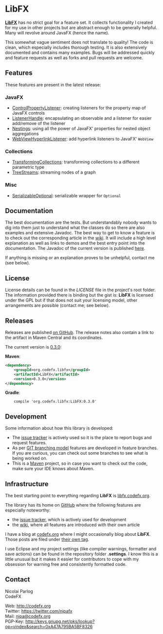 # LibFX

**[LibFX](http://libfx.codefx.org)** has no strict goal for a feature set. It collects functionality I created for my use in other projects but are abstract enough to be generally helpful. Many will revolve around JavaFX (hence the name).

This somewhat vague sentiment does not translate to quality! The code is clean, which especially includes thorough testing. It is also extensively documented and contains many examples. Bugs will be addressed quickly and feature requests as well as forks and pull requests are welcome.

## Features

These features are present in the latest release:

### JavaFX

* [ControlPropertyListener](https://github.com/CodeFX-org/LibFX/wiki/ControlPropertyListener): creating listeners for the property map of JavaFX controls
* [ListenerHandle](https://github.com/CodeFX-org/LibFX/wiki/ListenerHandle): encapsulating an observable and a listener for easier add/remove of the listener
* [Nestings](https://github.com/CodeFX-org/LibFX/wiki/Nestings): using all the power of JavaFX' properties for nested object aggregations
* [WebViewHyperlinkListener](https://github.com/CodeFX-org/LibFX/wiki/WebViewHyperlinkListener): add hyperlink listeners to JavaFX' `WebView`

### Collections

* [TransformingCollections](https://github.com/CodeFX-org/LibFX/wiki/TransformingCollections): transforming collections to a different parametric type
* [TreeStreams](https://github.com/CodeFX-org/LibFX/wiki/TreeStreams): streaming nodes of a graph

### Misc

* [SerializableOptional](https://github.com/CodeFX-org/LibFX/wiki/SerializableOptional): serializable wrapper for `Optional`


## Documentation

The best documentation are the tests. But understandably nobody wants to dig into them just to understand what the classes do so there are also examples and extensive Javadoc. The best way to get to know a feature is to check out the corresponding article in the [wiki](https://github.com/CodeFX-org/LibFX/wiki). It will include a high level explanation as well as links to demos and the best entry point into the documentation. The Javadoc of the current version is published [here](http://libfx.codefx.org/apidocs).

If anything is missing or an explanation proves to be unhelpful, contact me (see below).

## License

License details can be found in the *LICENSE* file in the project's root folder. The information provided there is binding but the gist is: **LibFX** is licensed under the GPL but if that does not suit your licensing model, other arrangements are possible (contact me; see below).

## Releases

Releases are published [on GitHub](https://github.com/CodeFX-org/LibFX/releases). The release notes also contain a link to the artifact in Maven Central and its coordinates.

The current version is [0.3.0](http://search.maven.org/#artifactdetails|org.codefx.libfx|LibFX|0.3.0|jar):

**Maven**:

``` XML
<dependency>
    <groupId>org.codefx.libfx</groupId>
    <artifactId>LibFX</artifactId>
    <version>0.3.0</version>
</dependency>
``` 

**Gradle**:

```
	compile 'org.codefx.libfx:LibFX:0.3.0'
```

## Development

Some information about how this library is developed:

* The [issue tracker](https://github.com/CodeFX-org/LibFX/issues) is actively used so it is the place to report bugs and request features.
* As per [GIT branching model](http://nvie.com/posts/a-successful-git-branching-model/) features are developed in feature branches. If you are curious, you can check out some branches to see what is being worked on.
* This is a [Maven](http://maven.apache.org/) project, so in case you want to check out the code, make sure your IDE knows about Maven.

## Infrastructure

The best starting point to everything regarding **LibFX** is [libfx.codefx.org](http://libfx.codefx.org).

The library has its home on [GitHub](https://github.com/CodeFX-org/LibFX) where the following features are especially noteworthy:
* the [issue tracker](https://github.com/CodeFX-org/LibFX/issues), which is actively used for development
* the [wiki](https://github.com/CodeFX-org/LibFX/wiki), where all features are introduced with their own article

I have a blog at [codefx.org](http://blog.codefx.org) where I might occasionally blog about **LibFX**. Those posts are filed under [their own tag](http://blog.codefx.org/tag/libfx/).

I use Eclipse and my project settings (like compiler warnings, formatter and save actions) can be found in the repository folder **.settings**. I know this is a little unusual but it makes it easier for contributors to cope with my obsession for warning free and consistently formatted code.

## Contact

Nicolai Parlog <br>
CodeFX

Web: http://codefx.org <br>
Twitter: https://twitter.com/nipafx<br>
Mail: nipa@codefx.org <br>
PGP-Key: http://keys.gnupg.net/pks/lookup?op=vindex&search=0xA47A795BA5BF8326 <br>
